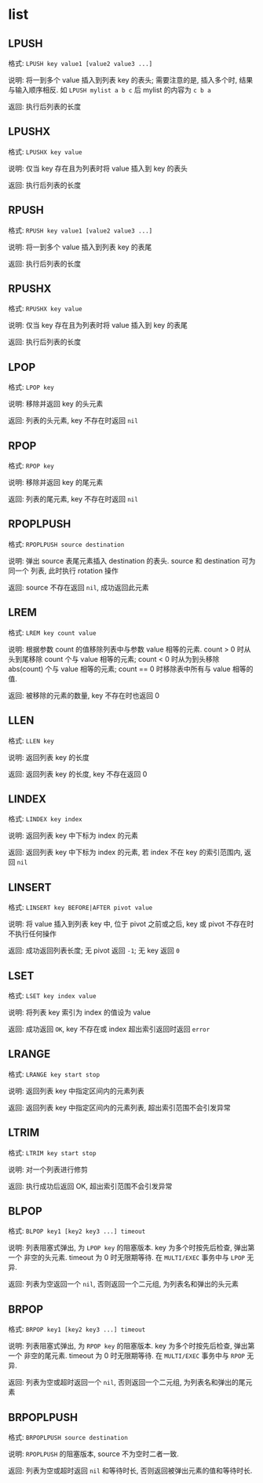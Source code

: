 # list

## LPUSH

格式: `LPUSH key value1 [value2 value3 ...]`

说明: 将一到多个 value 插入到列表 key 的表头; 需要注意的是, 插入多个时, 结果与输入顺序相反.
如 `LPUSH mylist a b c` 后 mylist 的内容为 `c b a`

返回: 执行后列表的长度


## LPUSHX

格式: `LPUSHX key value`

说明: 仅当 key 存在且为列表时将 value 插入到 key 的表头

返回: 执行后列表的长度


## RPUSH

格式: `RPUSH key value1 [value2 value3 ...]`

说明: 将一到多个 value 插入到列表 key 的表尾

返回: 执行后列表的长度


## RPUSHX

格式: `RPUSHX key value`

说明: 仅当 key 存在且为列表时将 value 插入到 key 的表尾

返回: 执行后列表的长度


## LPOP

格式: `LPOP key`

说明: 移除并返回 key 的头元素

返回: 列表的头元素, key 不存在时返回 `nil`


## RPOP

格式: `RPOP key`

说明: 移除并返回 key 的尾元素

返回: 列表的尾元素, key 不存在时返回 `nil`


## RPOPLPUSH

格式: `RPOPLPUSH source destination`

说明: 弹出 source 表尾元素插入 destination 的表头. source 和 destination 可为同一个
列表, 此时执行 rotation 操作

返回: source 不存在返回 `nil`, 成功返回此元素


## LREM

格式: `LREM key count value`

说明: 根据参数 count 的值移除列表中与参数 value 相等的元素.
count > 0 时从头到尾移除 count 个与 value 相等的元素;
count < 0 时从为到头移除 abs(count) 个与 value 相等的元素;
count == 0 时移除表中所有与 value 相等的值.

返回: 被移除的元素的数量, key 不存在时也返回 0


## LLEN

格式: `LLEN key`

说明: 返回列表 key 的长度

返回: 返回列表 key 的长度, key 不存在返回 0


## LINDEX

格式: `LINDEX key index`

说明: 返回列表 key 中下标为 index 的元素

返回: 返回列表 key 中下标为 index 的元素, 若 index 不在 key 的索引范围内, 返回 `nil`


## LINSERT

格式: `LINSERT key BEFORE|AFTER pivot value`

说明: 将 value 插入到列表 key 中, 位于 pivot 之前或之后, key 或 pivot 不存在时不执行任何操作

返回: 成功返回列表长度; 无 pivot 返回 `-1`; 无 key 返回 `0`


## LSET

格式: `LSET key index value`

说明: 将列表 key 索引为 index 的值设为 value

返回: 成功返回 `OK`, key 不存在或 index 超出索引返回时返回 `error`


## LRANGE

格式: `LRANGE key start stop`

说明: 返回列表 key 中指定区间内的元素列表

返回: 返回列表 key 中指定区间内的元素列表, 超出索引范围不会引发异常


## LTRIM

格式: `LTRIM key start stop`

说明: 对一个列表进行修剪

返回: 执行成功后返回 OK, 超出索引范围不会引发异常


## BLPOP

格式: `BLPOP key1 [key2 key3 ...] timeout`

说明: 列表阻塞式弹出, 为 `LPOP key` 的阻塞版本. key 为多个时按先后检查, 弹出第一个
非空的头元素. timeout 为 0 时无限期等待. 在 `MULTI/EXEC` 事务中与 `LPOP` 无异.

返回: 列表为空返回一个 `nil`, 否则返回一个二元组, 为列表名和弹出的头元素


## BRPOP

格式: `BRPOP key1 [key2 key3 ...] timeout`

说明: 列表阻塞式弹出, 为 `RPOP key` 的阻塞版本. key 为多个时按先后检查, 弹出第一个
非空的尾元素. timeout 为 0 时无限期等待. 在 `MULTI/EXEC` 事务中与 `RPOP` 无异.

返回: 列表为空或超时返回一个 `nil`, 否则返回一个二元组, 为列表名和弹出的尾元素


## BRPOPLPUSH

格式: `BRPOPLPUSH source destination`

说明: `RPOPLPUSH` 的阻塞版本, source 不为空时二者一致.

返回: 列表为空或超时返回 `nil` 和等待时长, 否则返回被弹出元素的值和等待时长.
